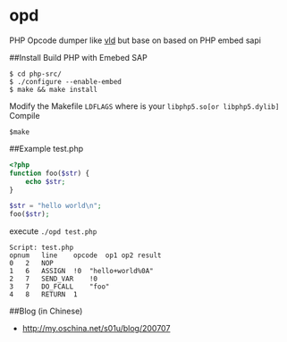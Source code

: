 opd
===

PHP Opcode dumper like [vld](http://pecl.php.net/package/vld) but base on based on PHP embed sapi

##Install
Build PHP with Emebed SAP
```
$ cd php-src/
$ ./configure --enable-embed
$ make && make install
```
Modify the Makefile `LDFLAGS` where is your `libphp5.so[or libphp5.dylib]`   
Compile
```
$make 
```
##Example
test.php
```php
<?php
function foo($str) {
    echo $str;
}

$str = "hello world\n";
foo($str);
```
execute `./opd test.php `
```
Script: test.php
opnum	line	opcode	op1	op2	result
0	2	NOP			
1	6	ASSIGN	!0	"hello+world%0A"	
2	7	SEND_VAR	!0		
3	7	DO_FCALL	"foo"		
4	8	RETURN	1
```

##Blog (in Chinese)

- <http://my.oschina.net/s01u/blog/200707>
